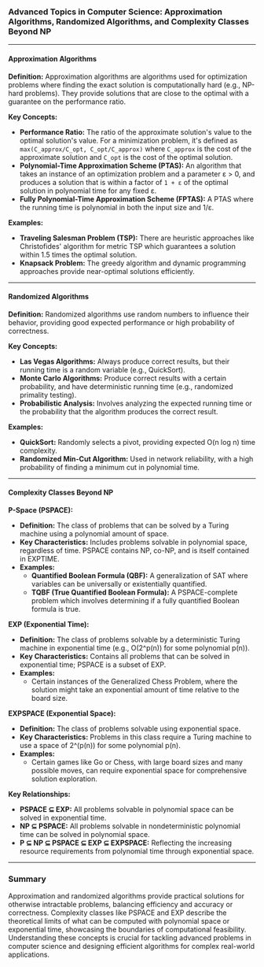 ### Advanced Topics in Computer Science: Approximation Algorithms, Randomized Algorithms, and Complexity Classes Beyond NP

---

#### Approximation Algorithms

**Definition:**
Approximation algorithms are algorithms used for optimization problems where finding the exact solution is computationally hard (e.g., NP-hard problems). They provide solutions that are close to the optimal with a guarantee on the performance ratio.

**Key Concepts:**

- **Performance Ratio:** The ratio of the approximate solution's value to the optimal solution's value. For a minimization problem, it's defined as `max(C_approx/C_opt, C_opt/C_approx)` where `C_approx` is the cost of the approximate solution and `C_opt` is the cost of the optimal solution.
- **Polynomial-Time Approximation Scheme (PTAS):** An algorithm that takes an instance of an optimization problem and a parameter ε > 0, and produces a solution that is within a factor of `1 + ε` of the optimal solution in polynomial time for any fixed ε.
- **Fully Polynomial-Time Approximation Scheme (FPTAS):** A PTAS where the running time is polynomial in both the input size and 1/ε.

**Examples:**
- **Traveling Salesman Problem (TSP):** There are heuristic approaches like Christofides' algorithm for metric TSP which guarantees a solution within 1.5 times the optimal solution.
- **Knapsack Problem:** The greedy algorithm and dynamic programming approaches provide near-optimal solutions efficiently.

---

#### Randomized Algorithms

**Definition:**
Randomized algorithms use random numbers to influence their behavior, providing good expected performance or high probability of correctness.

**Key Concepts:**

- **Las Vegas Algorithms:** Always produce correct results, but their running time is a random variable (e.g., QuickSort).
- **Monte Carlo Algorithms:** Produce correct results with a certain probability, and have deterministic running time (e.g., randomized primality testing).
- **Probabilistic Analysis:** Involves analyzing the expected running time or the probability that the algorithm produces the correct result.

**Examples:**
- **QuickSort:** Randomly selects a pivot, providing expected O(n log n) time complexity.
- **Randomized Min-Cut Algorithm:** Used in network reliability, with a high probability of finding a minimum cut in polynomial time.

---

#### Complexity Classes Beyond NP

**P-Space (PSPACE):**
- **Definition:** The class of problems that can be solved by a Turing machine using a polynomial amount of space.
- **Key Characteristics:** Includes problems solvable in polynomial space, regardless of time. PSPACE contains NP, co-NP, and is itself contained in EXPTIME.
- **Examples:** 
  - **Quantified Boolean Formula (QBF):** A generalization of SAT where variables can be universally or existentially quantified.
  - **TQBF (True Quantified Boolean Formula):** A PSPACE-complete problem which involves determining if a fully quantified Boolean formula is true.

**EXP (Exponential Time):**
- **Definition:** The class of problems solvable by a deterministic Turing machine in exponential time (e.g., O(2^p(n)) for some polynomial p(n)).
- **Key Characteristics:** Contains all problems that can be solved in exponential time; PSPACE is a subset of EXP.
- **Examples:** 
  - Certain instances of the Generalized Chess Problem, where the solution might take an exponential amount of time relative to the board size.

**EXPSPACE (Exponential Space):**
- **Definition:** The class of problems solvable using exponential space.
- **Key Characteristics:** Problems in this class require a Turing machine to use a space of 2^(p(n)) for some polynomial p(n).
- **Examples:**
  - Certain games like Go or Chess, with large board sizes and many possible moves, can require exponential space for comprehensive solution exploration.

**Key Relationships:**
- **PSPACE ⊆ EXP:** All problems solvable in polynomial space can be solved in exponential time.
- **NP ⊆ PSPACE:** All problems solvable in nondeterministic polynomial time can be solved in polynomial space.
- **P ⊆ NP ⊆ PSPACE ⊆ EXP ⊆ EXPSPACE:** Reflecting the increasing resource requirements from polynomial time through exponential space.

---

### Summary

Approximation and randomized algorithms provide practical solutions for otherwise intractable problems, balancing efficiency and accuracy or correctness. Complexity classes like PSPACE and EXP describe the theoretical limits of what can be computed with polynomial space or exponential time, showcasing the boundaries of computational feasibility. Understanding these concepts is crucial for tackling advanced problems in computer science and designing efficient algorithms for complex real-world applications.